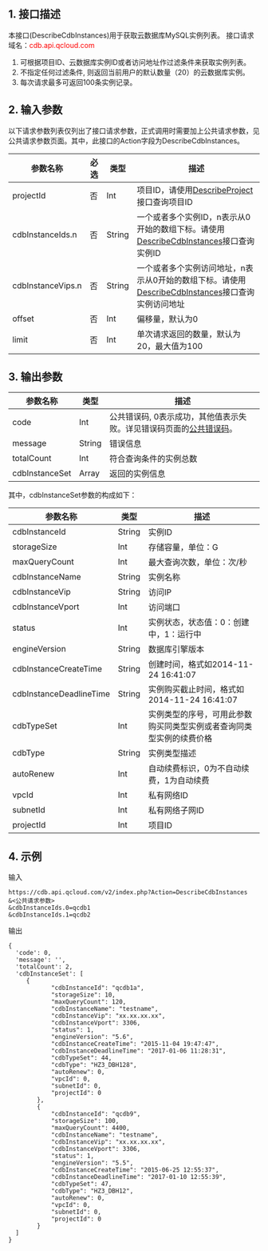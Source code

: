 ## 1. 接口描述
本接口(DescribeCdbInstances)用于获取云数据库MySQL实例列表。
接口请求域名：<font style="color:red">cdb.api.qcloud.com</font>

1. 可根据项目ID、云数据库实例ID或者访问地址作过滤条件来获取实例列表。
2. 不指定任何过滤条件, 则返回当前用户的默认数量（20）的云数据库实例。
3. 每次请求最多可返回100条实例记录。

## 2. 输入参数
以下请求参数列表仅列出了接口请求参数，正式调用时需要加上公共请求参数，见公共请求参数页面。其中，此接口的Action字段为DescribeCdbInstances。

| 参数名称 | 必选  | 类型 | 描述 |
|---------|---------|---------|---------|
| projectId | 否 | Int | 项目ID，请使用[DescribeProject](/doc/api/229/1330)接口查询项目ID|
| cdbInstanceIds.n | 否 | String | 一个或者多个实例ID，n表示从0开始的数组下标。请使用[DescribeCdbInstances](/doc/api/253/1266)接口查询实例ID|
| cdbInstanceVips.n | 否 | String | 一个或者多个实例访问地址，n表示从0开始的数组下标。请使用[DescribeCdbInstances](/doc/api/253/1266)接口查询实例访问地址|
| offset | 否 | Int | 偏移量，默认为0|
| limit | 否 | Int | 单次请求返回的数量，默认为20，最大值为100|

## 3. 输出参数
| 参数名称 | 类型 | 描述 |
|---------|---------|---------|
| code | Int | 公共错误码, 0表示成功，其他值表示失败。详见错误码页面的<a href='https://www.qcloud.com/doc/api/372/%E9%94%99%E8%AF%AF%E7%A0%81#1.E3.80.81.E5.85.AC.E5.85.B1.E9.94.99.E8.AF.AF.E7.A0.81' title='公共错误码'>公共错误码</a>。|
| message | String | 错误信息|
| totalCount | Int | 符合查询条件的实例总数|
| cdbInstanceSet | Array | 返回的实例信息 |
其中，cdbInstanceSet参数的构成如下：

| 参数名称 | 类型 | 描述 |
|---------|---------|---------|
| cdbInstanceId | String | 实例ID | 
| storageSize | Int | 存储容量，单位：G | 
| maxQueryCount | Int | 最大查询次数，单位：次/秒 | 
| cdbInstanceName | String | 实例名称 | 
| cdbInstanceVip | String | 访问IP | 
| cdbInstanceVport | Int | 访问端口 | 
| status | Int | 实例状态，状态值：0：创建中，1：运行中 | 
| engineVersion | String | 数据库引擎版本 | 
| cdbInstanceCreateTime | String | 创建时间，格式如2014-11-24 16:41:07 | 
| cdbInstanceDeadlineTime | String | 实例购买截止时间，格式如2014-11-24 16:41:07 | 
| cdbTypeSet | Int | 实例类型的序号，可用此参数购买同类型实例或者查询同类型实例的续费价格 | 
| cdbType | String | 实例类型描述 | 
| autoRenew | Int | 自动续费标识，0为不自动续费，1为自动续费 | 
| vpcId | Int | 私有网络ID | 
| subnetId | Int | 私有网络子网ID | 
| projectId | Int | 项目ID | 

## 4. 示例
输入
```
https://cdb.api.qcloud.com/v2/index.php?Action=DescribeCdbInstances
&<公共请求参数>
&cdbInstanceIds.0=qcdb1
&cdbInstanceIds.1=qcdb2
```

输出
```
{
  'code': 0,
  'message': '',
  'totalCount': 2,
  'cdbInstanceSet': [
     {
            "cdbInstanceId": "qcdb1a",
            "storageSize": 10,
            "maxQueryCount": 120,
            "cdbInstanceName": "testname",
            "cdbInstanceVip": "xx.xx.xx.xx",
            "cdbInstanceVport": 3306,
            "status": 1,
            "engineVersion": "5.6",
            "cdbInstanceCreateTime": "2015-11-04 19:47:47",
            "cdbInstanceDeadlineTime": "2017-01-06 11:28:31",
            "cdbTypeSet": 44,
            "cdbType": "HZ3_DBH128",
            "autoRenew": 0,
            "vpcId": 0,
            "subnetId": 0,
            "projectId": 0
        },
        {
            "cdbInstanceId": "qcdb9",
            "storageSize": 100,
            "maxQueryCount": 4400,
            "cdbInstanceName": "testname",
            "cdbInstanceVip": "xx.xx.xx.xx",
            "cdbInstanceVport": 3306,
            "status": 1,
            "engineVersion": "5.5",
            "cdbInstanceCreateTime": "2015-06-25 12:55:37",
            "cdbInstanceDeadlineTime": "2017-01-10 12:55:39",
            "cdbTypeSet": 47,
            "cdbType": "HZ3_DBH12",
            "autoRenew": 0,
            "vpcId": 0,
            "subnetId": 0,
            "projectId": 0
        }
  ]
}
```

